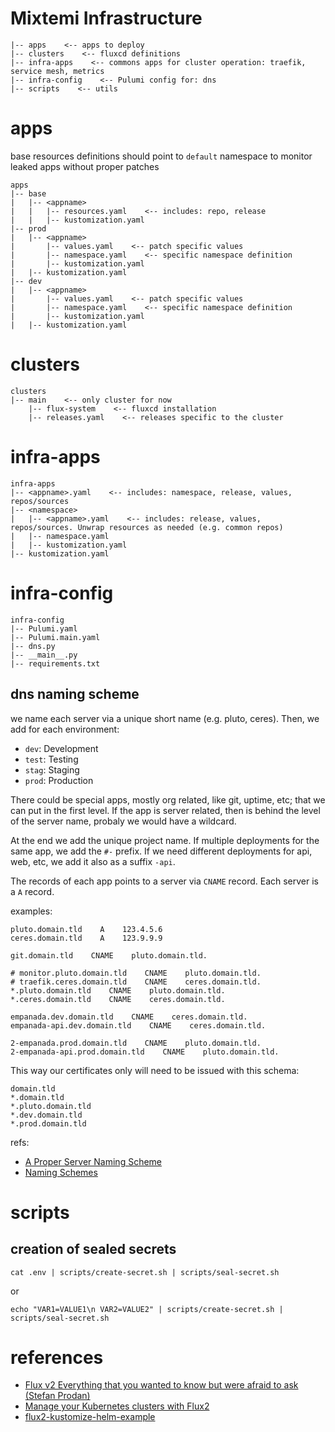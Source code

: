 # Mixtemi Infrastructure

```
|-- apps    <-- apps to deploy
|-- clusters    <-- fluxcd definitions
|-- infra-apps    <-- commons apps for cluster operation: traefik, service mesh, metrics
|-- infra-config    <-- Pulumi config for: dns
|-- scripts    <-- utils
```


# apps

base resources definitions should point to `default` namespace to monitor leaked apps without proper patches

```
apps
|-- base
|   |-- <appname>
|   |   |-- resources.yaml    <-- includes: repo, release
|   |   |-- kustomization.yaml
|-- prod
|   |-- <appname>
|       |-- values.yaml    <-- patch specific values
|       |-- namespace.yaml    <-- specific namespace definition
|       |-- kustomization.yaml
|   |-- kustomization.yaml
|-- dev
|   |-- <appname>
|       |-- values.yaml    <-- patch specific values
|       |-- namespace.yaml    <-- specific namespace definition
|       |-- kustomization.yaml
|   |-- kustomization.yaml
```


# clusters

```
clusters
|-- main    <-- only cluster for now
    |-- flux-system    <-- fluxcd installation
    |-- releases.yaml    <-- releases specific to the cluster
```


# infra-apps

```
infra-apps
|-- <appname>.yaml    <-- includes: namespace, release, values, repos/sources
|-- <namespace>
|   |-- <appname>.yaml    <-- includes: release, values, repos/sources. Unwrap resources as needed (e.g. common repos)
|   |-- namespace.yaml
|   |-- kustomization.yaml
|-- kustomization.yaml
```


# infra-config

```
infra-config
|-- Pulumi.yaml
|-- Pulumi.main.yaml
|-- dns.py
|-- __main__.py
|-- requirements.txt
```

## dns naming scheme

we name each server via a unique short name (e.g. pluto, ceres). Then, we add for each environment:

- `dev`: Development
- `test`: Testing
- `stag`: Staging
- `prod`: Production

There could be special apps, mostly org related, like git, uptime, etc; that we can put in the first level. If the app is server related, then is behind the level of the server name, probaly we would have a wildcard.

At the end we add the unique project name. If multiple deployments for the same app, we add the `#-` prefix. If we need different deployments for api, web, etc, we add it also as a suffix `-api`.

The records of each app points to a server via `CNAME` record. Each server is a `A` record.

examples:
```
pluto.domain.tld    A    123.4.5.6
ceres.domain.tld    A    123.9.9.9

git.domain.tld    CNAME    pluto.domain.tld.

# monitor.pluto.domain.tld    CNAME    pluto.domain.tld.
# traefik.ceres.domain.tld    CNAME    ceres.domain.tld.
*.pluto.domain.tld    CNAME    pluto.domain.tld.
*.ceres.domain.tld    CNAME    ceres.domain.tld.

empanada.dev.domain.tld    CNAME    ceres.domain.tld.
empanada-api.dev.domain.tld    CNAME    ceres.domain.tld.

2-empanada.prod.domain.tld    CNAME    pluto.domain.tld.
2-empanada-api.prod.domain.tld    CNAME    pluto.domain.tld.
```

This way our certificates only will need to be issued with this schema:

```
domain.tld
*.domain.tld
*.pluto.domain.tld
*.dev.domain.tld
*.prod.domain.tld
```


refs:
- [A Proper Server Naming Scheme](https://mnx.io/blog/a-proper-server-naming-scheme/)
- [Naming Schemes](https://namingschemes.com)


# scripts

## creation of sealed secrets

```console
cat .env | scripts/create-secret.sh | scripts/seal-secret.sh
```
or
```console
echo "VAR1=VALUE1\n VAR2=VALUE2" | scripts/create-secret.sh | scripts/seal-secret.sh
```


# references

- [Flux v2 Everything that you wanted to know but were afraid to ask (Stefan Prodan)](https://www.youtube.com/watch?v=nGLpUCPX8JE)
- [Manage your Kubernetes clusters with Flux2](https://medium.com/alterway/manage-your-kubernetes-clusters-with-flux2-82dd1cfe2a6a)
- [flux2-kustomize-helm-example](https://github.com/fluxcd/flux2-kustomize-helm-example)